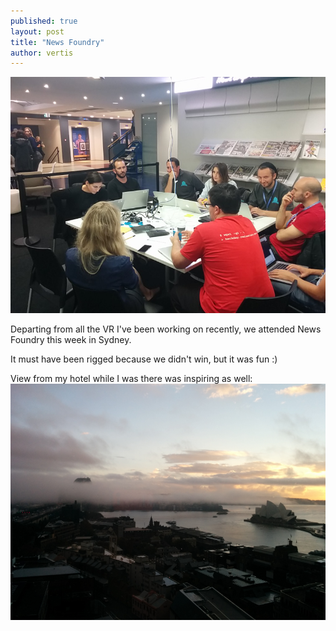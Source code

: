 ```yaml
---
published: true
layout: post
title: "News Foundry"
author: vertis
---
```


![News Foundry Team](/assets/images/newsfoundry.png)

Departing from all the VR I've been working on recently, we attended News Foundry this week in Sydney.

It must have been rigged because we didn't win, but it was fun :)

View from my hotel while I was there was inspiring as well:
![News Foundry - Hotel](/assets/images/newsfoundry-hotel.png)
